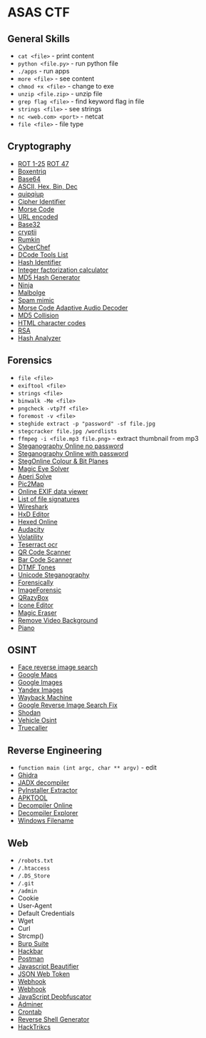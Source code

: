 # ASAS CTF 

## General Skills
- `cat <file>` - print content
- `python <file.py>` - run python file
- `./apps` - run apps
- `more <file>` - see content
- `chmod +x <file>` - change to exe
- `unzip <file.zip>` - unzip file
- `grep flag <file>` - find keyword flag in file
- `strings <file>` - see strings
- `nc <web.com> <port>` - netcat
- `file <file>` - file type

## Cryptography
- [ROT 1-25](https://rot13.com/) [ROT 47](https://www.boxentriq.com/code-breaking/rot13)
- [Boxentriq](https://www.boxentriq.com)
- [Base64](https://www.base64decode.org)
- [ASCII, Hex, Bin, Dec](https://www.rapidtables.com/convert/number/ascii-hex-bin-dec-converter.html)
- [quipqiup](https://quipqiup.com)
- [Cipher Identifier](https://www.dcode.fr/cipher-identifier)
- [Morse Code](http://www.unit-conversion.info/texttools/morse-code/)
- [URL encoded](https://www.urldecoder.org)
- [Base32](https://emn178.github.io/online-tools/base32_decode.html)
- [cryptii](https://cryptii.com)
- [Rumkin](https://rumkin.com/tools/cipher/)
- [CyberChef](https://gchq.github.io/CyberChef/)
- [DCode Tools List](https://www.dcode.fr/tools-list)
- [Hash Identifier](https://www.dcode.fr/hash-identifier)
- [Integer factorization calculator](https://www.alpertron.com.ar/ECM.HTM)
- [MD5 Hash Generator](https://www.md5hashgenerator.com)
- [Ninja](https://scwf.dima.ninja)
- [Malbolge](http://malbolge.doleczek.pl)
- [Spam mimic](https://www.spammimic.com/index.cgi)
- [Morse Code Adaptive Audio Decoder](https://morsecode.world/international/decoder/audio-decoder-adaptive.html)
- [MD5 Collision](https://www.mscs.dal.ca/~selinger/md5collision/)
- [HTML character codes](https://www.rapidtables.com/web/html/html-codes.html)
- [RSA](https://github.com/RsaCtfTool/RsaCtfTool)
- [Hash Analyzer](https://www.tunnelsup.com/hash-analyzer/)

## Forensics
- `file <file>`
- `exiftool <file>`
- `strings <file>`
- `binwalk -Me <file>`
- `pngcheck -vtp7f <file>`
- `foremost -v <file>`
- `steghide extract -p "password" -sf file.jpg`
- `stegcracker file.jpg /wordlists`
- `ffmpeg -i <file.mp3 file.png>` - extract thumbnail from mp3
- [Steganography Online no password](https://stylesuxx.github.io/steganography/)
- [Steganography Online with password](https://futureboy.us/stegano/decinput.html)
- [StegOnline Colour & Bit Planes](https://stegonline.georgeom.net/upload)
- [Magic Eye Solver](http://magiceye.ecksdee.co.uk)
- [Aperi Solve](https://aperisolve.fr)
- [Pic2Map](https://www.pic2map.com)
- [Online EXIF data viewer](https://jimpl.com/)
- [List of file signatures](https://en.wikipedia.org/wiki/List_of_file_signatures)
- [Wireshark](https://www.wireshark.org/download.html)
- [HxD Editor](https://mh-nexus.de/en/hxd/)
- [Hexed Online](https://hexed.it)
- [Audacity](https://www.audacityteam.org)
- [Volatility](https://github.com/volatilityfoundation/volatility)
- [Teserract ocr](https://github.com/tesseract-ocr/tesseract)
- [QR Code Scanner](https://pageloot.com/qr-code-scanner/)
- [Bar Code Scanner](https://zxing.org/w/decode.jspx)
- [DTMF Tones](http://dialabc.com/sound/detect/)
- [Unicode Steganography](https://330k.github.io/misc_tools/unicode_steganography.html)
- [Forensically](https://29a.ch/photo-forensics/#forensic-magnifier)
- [ImageForensic](https://www.imageforensic.org)
- [QRazyBox](https://merri.cx/qrazybox/)
- [Icone Editor](https://redketchup.io/icon-editor)
- [Magic Eraser](https://magicstudio.com/magiceraser/)
- [Remove Video Background](https://www.unscreen.com)
- [Piano](https://signal.vercel.app/edit)

## OSINT
- [Face reverse image search](https://pimeyes.com/en)
- [Google Maps](https://www.google.com/maps)
- [Google Images](https://images.google.com)
- [Yandex Images](https://yandex.com/images/)
- [Wayback Machine](https://archive.org/web/)
- [Google Reverse Image Search Fix](https://googlelens.imagesniper.eu)
- [Shodan](https://monitor.shodan.io)
- [Vehicle Osint](https://github.com/TheBurnsy/Vehicle-OSINT-Collection)
- [Truecaller](https://www.truecaller.com)

## Reverse Engineering
- `function main (int argc, char ** argv)` - edit
- [Ghidra](https://ghidra-sre.org)
- [JADX decompiler](https://github.com/skylot/jadx)
- [PyInstaller Extractor](https://github.com/extremecoders-re/pyinstxtractor)
- [APKTOOL](https://ibotpeaches.github.io/Apktool/)
- [Decompiler Online](https://www.decompiler.com)
- [Decompiler Explorer](https://dogbolt.org)
- [Windows Filename](https://www.echotrail.io)

## Web
- `/robots.txt`
- `/.htaccess`
- `/.DS_Store`
- `/.git`
- `/admin`
- Cookie
- User-Agent
- Default Credentials
- Wget
- Curl
- Strcmp()
- [Burp Suite](https://portswigger.net/burp/communitydownload)
- [Hackbar](https://chrome.google.com/webstore/detail/hackbar/djmoeoifnlhjolebkehmpaocfnipknbh)
- [Postman](https://app.getpostman.com/app/download/win64)
- [Javascript Beautifier](https://codebeautify.org/jsviewer)
- [JSON Web Token](https://jwt.io)
- [Webhook](https://pipedream.com/requestbin)
- [Webhook](https://webhook.site)
- [JavaScript Deobfuscator](https://lelinhtinh.github.io/de4js/)
- [Adminer](https://www.adminer.org/en/)
- [Crontab](https://crontab.guru)
- [Reverse Shell Generator](https://www.revshells.com)
- [HackTrikcs](https://book.hacktricks.xyz/welcome/readme)
